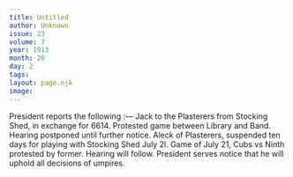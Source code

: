 ```yaml
---
title: Untitled
author: Unknown
issue: 23
volume: 7
year: 1913
month: 20
day: 2
tags:
layout: page.njk
image:
---
```

President reports the following :—    Jack to the Plasterers from Stocking Shed, in exchange for 6614. Protested game between Library and Band. Hearing postponed until further notice. Aleck of Plasterers, suspended ten days for playing with Stocking Shed July 2l. Game of July 21, Cubs vs Ninth protested by former. Hearing will follow. President serves notice that he will uphold all decisions of umpires.    
